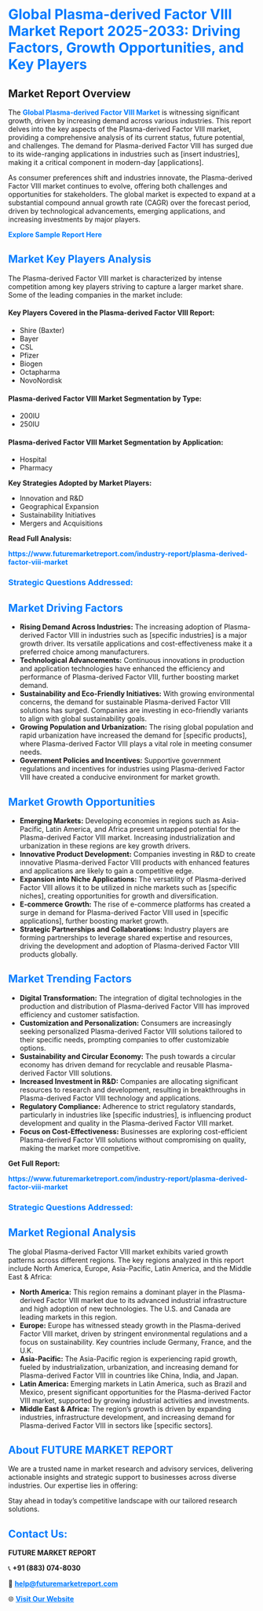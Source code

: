 <h1 style="color: #007BFF;">Global Plasma-derived Factor VIII Market Report 2025-2033: Driving Factors, Growth Opportunities, and Key Players</h1>

<section id="overview">
<h2>Market Report Overview</h2>
<p>The <a href="https://www.futuremarketreport.com/industry-report/plasma-derived-factor-viii-market" style="color: #007BFF; text-decoration: none;"><strong>Global Plasma-derived Factor VIII Market</strong></a> is witnessing significant growth, driven by increasing demand across various industries. This report delves into the key aspects of the Plasma-derived Factor VIII market, providing a comprehensive analysis of its current status, future potential, and challenges. The demand for Plasma-derived Factor VIII has surged due to its wide-ranging applications in industries such as [insert industries], making it a critical component in modern-day [applications].</p>
<p>As consumer preferences shift and industries innovate, the Plasma-derived Factor VIII market continues to evolve, offering both challenges and opportunities for stakeholders. The global market is expected to expand at a substantial compound annual growth rate (CAGR) over the forecast period, driven by technological advancements, emerging applications, and increasing investments by major players.</p>
</section>

<section id="overview">
<p><a href="https://www.futuremarketreport.com/request-sample/reportId=33329" style="color: #007BFF; text-decoration: none;"><strong>Explore Sample Report Here</strong></a></p>
</section>

<section id="key-players">
<h2 style="color: #007BFF;">Market Key Players Analysis</h2>
<p>The Plasma-derived Factor VIII market is characterized by intense competition among key players striving to capture a larger market share. Some of the leading companies in the market include:</p>
<h4>Key Players Covered in the Plasma-derived Factor VIII Report:</h4>
<ul><li>Shire (Baxter)</li><li>Bayer</li><li>CSL</li><li>Pfizer</li><li>Biogen</li><li>Octapharma</li><li>NovoNordisk</li></ul>
<h4>Plasma-derived Factor VIII Market Segmentation by Type:</h4>
<ul><li>200IU</li><li>250IU</li></ul>

<h4>Plasma-derived Factor VIII Market Segmentation by Application:</h4>
<ul><li>Hospital</li><li>Pharmacy</li></ul>
<p><strong>Key Strategies Adopted by Market Players:</strong></p>
<ul>
<li>Innovation and R&D</li>
<li>Geographical Expansion</li>
<li>Sustainability Initiatives</li>
<li>Mergers and Acquisitions</li>
</ul>
</section>

<section>
<p><strong>Read Full Analysis: </strong></p><a href="https://www.futuremarketreport.com/industry-report/plasma-derived-factor-viii-market" style="color: #007BFF; text-decoration: none;"><strong>https://www.futuremarketreport.com/industry-report/plasma-derived-factor-viii-market</strong></a>
<h3 style="color: #007BFF;">Strategic Questions Addressed:</h3>
</section>

<section id="driving-factors">
<h2 style="color: #007BFF;">Market Driving Factors</h2>
<ul>
<li><strong>Rising Demand Across Industries:</strong> The increasing adoption of Plasma-derived Factor VIII in industries such as [specific industries] is a major growth driver. Its versatile applications and cost-effectiveness make it a preferred choice among manufacturers.</li>
<li><strong>Technological Advancements:</strong> Continuous innovations in production and application technologies have enhanced the efficiency and performance of Plasma-derived Factor VIII, further boosting market demand.</li>
<li><strong>Sustainability and Eco-Friendly Initiatives:</strong> With growing environmental concerns, the demand for sustainable Plasma-derived Factor VIII solutions has surged. Companies are investing in eco-friendly variants to align with global sustainability goals.</li>
<li><strong>Growing Population and Urbanization:</strong> The rising global population and rapid urbanization have increased the demand for [specific products], where Plasma-derived Factor VIII plays a vital role in meeting consumer needs.</li>
<li><strong>Government Policies and Incentives:</strong> Supportive government regulations and incentives for industries using Plasma-derived Factor VIII have created a conducive environment for market growth.</li>
</ul>
</section>

<section id="growth-opportunities">
<h2 style="color: #007BFF;">Market Growth Opportunities</h2>
<ul>
<li><strong>Emerging Markets:</strong> Developing economies in regions such as Asia-Pacific, Latin America, and Africa present untapped potential for the Plasma-derived Factor VIII market. Increasing industrialization and urbanization in these regions are key growth drivers.</li>
<li><strong>Innovative Product Development:</strong> Companies investing in R&D to create innovative Plasma-derived Factor VIII products with enhanced features and applications are likely to gain a competitive edge.</li>
<li><strong>Expansion into Niche Applications:</strong> The versatility of Plasma-derived Factor VIII allows it to be utilized in niche markets such as [specific niches], creating opportunities for growth and diversification.</li>
<li><strong>E-commerce Growth:</strong> The rise of e-commerce platforms has created a surge in demand for Plasma-derived Factor VIII used in [specific applications], further boosting market growth.</li>
<li><strong>Strategic Partnerships and Collaborations:</strong> Industry players are forming partnerships to leverage shared expertise and resources, driving the development and adoption of Plasma-derived Factor VIII products globally.</li>
</ul>
</section>

<section id="trending-factors">
<h2 style="color: #007BFF;">Market Trending Factors</h2>
<ul>
<li><strong>Digital Transformation:</strong> The integration of digital technologies in the production and distribution of Plasma-derived Factor VIII has improved efficiency and customer satisfaction.</li>
<li><strong>Customization and Personalization:</strong> Consumers are increasingly seeking personalized Plasma-derived Factor VIII solutions tailored to their specific needs, prompting companies to offer customizable options.</li>
<li><strong>Sustainability and Circular Economy:</strong> The push towards a circular economy has driven demand for recyclable and reusable Plasma-derived Factor VIII solutions.</li>
<li><strong>Increased Investment in R&D:</strong> Companies are allocating significant resources to research and development, resulting in breakthroughs in Plasma-derived Factor VIII technology and applications.</li>
<li><strong>Regulatory Compliance:</strong> Adherence to strict regulatory standards, particularly in industries like [specific industries], is influencing product development and quality in the Plasma-derived Factor VIII market.</li>
<li><strong>Focus on Cost-Effectiveness:</strong> Businesses are exploring cost-efficient Plasma-derived Factor VIII solutions without compromising on quality, making the market more competitive.</li>
</ul>
</section>

<section>
<p><strong>Get Full Report: </strong></p><a href="https://www.futuremarketreport.com/industry-report/plasma-derived-factor-viii-market" style="color: #007BFF; text-decoration: none;"><strong>https://www.futuremarketreport.com/industry-report/plasma-derived-factor-viii-market</strong></a>
<h3 style="color: #007BFF;">Strategic Questions Addressed:</h3>
</section>


<section id="regional-analysis">
<h2 style="color: #007BFF;">Market Regional Analysis</h2>
<p>The global Plasma-derived Factor VIII market exhibits varied growth patterns across different regions. The key regions analyzed in this report include North America, Europe, Asia-Pacific, Latin America, and the Middle East & Africa:</p>
<ul>
<li><strong>North America:</strong> This region remains a dominant player in the Plasma-derived Factor VIII market due to its advanced industrial infrastructure and high adoption of new technologies. The U.S. and Canada are leading markets in this region.</li>
<li><strong>Europe:</strong> Europe has witnessed steady growth in the Plasma-derived Factor VIII market, driven by stringent environmental regulations and a focus on sustainability. Key countries include Germany, France, and the U.K.</li>
<li><strong>Asia-Pacific:</strong> The Asia-Pacific region is experiencing rapid growth, fueled by industrialization, urbanization, and increasing demand for Plasma-derived Factor VIII in countries like China, India, and Japan.</li>
<li><strong>Latin America:</strong> Emerging markets in Latin America, such as Brazil and Mexico, present significant opportunities for the Plasma-derived Factor VIII market, supported by growing industrial activities and investments.</li>
<li><strong>Middle East & Africa:</strong> The region’s growth is driven by expanding industries, infrastructure development, and increasing demand for Plasma-derived Factor VIII in sectors like [specific sectors].</li>
</ul>
</section>

<footer>
<h2 style="color: #007BFF;">About FUTURE MARKET REPORT</h2>
<p>We are a trusted name in market research and advisory services, delivering actionable insights and strategic support to businesses across diverse industries. Our expertise lies in offering:</p>

<p>Stay ahead in today’s competitive landscape with our tailored research solutions.</p>

<h2 style="color: #007BFF;">Contact Us:</h2>
<p><strong>FUTURE MARKET REPORT</strong></p>
<p>📞 <strong>+91 (883) 074-8030</strong></p>
<p>📧 <strong><a href="mailto:help@futuremarketreport.com" style="color: #007BFF;">help@futuremarketreport.com</a></strong></p>
<p>🌐 <strong><a href="https://www.futuremarketreport.com/" style="color: #007BFF;">Visit Our Website</a></strong></p>
</footer>